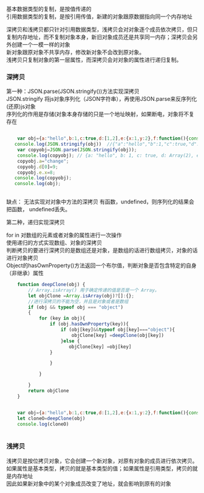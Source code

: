 基本数据类型的复制，是按值传递的  <br>
引用数据类型的复制，是按引用传值，新建的对象跟原数据指向同一个内存地址  <br>

深拷贝和浅拷贝都只针对引用数据类型，浅拷贝会对对象逐个成员依次拷贝，但只复制内存地址，而不复制对象本身，新旧对象成员还是共享同一内存；深拷贝会另外创建一个一模一样的对象  <br>
新对象跟原对象不共享内存，修改新对象不会改到原对象。  <br>
浅拷贝只复制对象的第一层属性，而深拷贝会对对象的属性进行递归复制。  <br>

### 深拷贝

 第一种：JSON.parse(JSON.stringify())方法实现深拷贝     <br>
 JSON.stringify 将js对象序列化（JSON字符串），再使用JSON.parse来反序列化(还原)js对象   <br>
 序列化的作用是存储(对象本身存储的只是一个地址映射，如果断电，对象将不复存在    <br>
```js

    var obj={a:"hello",b:1,c:true,d:[1,2],e:{x:1,y:2},f:function(){console.log("copytest");},g:null,h:undefined};
   console.log(JSON.stringify(obj))  //{"a":"hello","b":1,"c":true,"d":[1,2],"e":{"x":1,"y":2},"g":null}
    var copyobj=JSON.parse(JSON.stringify(obj));
    console.log(copyobj); // {a: "hello", b: 1, c: true, d: Array(2), e: {…}, …}
    copyobj.a="change";
    copyobj.d[0]=9;
    copyobj.e.x=8;
   console.log(copyobj);
   console.log(obj);
    
```
缺点：
   无法实现对对象中方法的深拷贝  有函数，undefined，则序列化的结果会把函数， undefined丢失。
   
 第二种，递归实现深拷贝
 
  for in 对数组的元素或者对象的属性进行一次操作   <br>
  使用递归的方式实现数组、对象的深拷贝   <br>
  判断拷贝的要进行深拷贝的是数组还是对象，是数组的话进行数组拷贝，对象的话进行对象拷贝   <br>
  Object的hasOwnProperty()方法返回一个布尔值，判断对象是否包含特定的自身（非继承）属性   <br>
    
```js
    function deepClone(obj) {
        // Array.isArray() 用于确定传递的值是否是一个 Array。
        let objClone =Array.isArray(obj)?[]:{};
        //进行深拷贝的不能为空，并且是对象或者是数组
        if (obj && typeof obj === "object")
        {
            for (key in obj){
                if (obj.hasOwnProperty(key)){
                    if (obj[key]&&typeof obj[key]==="object"){
                        objClone[key] =deepClone(obj[key])
                    }else {
                       objClone[key] =obj[key]
                }

                }

            }

        }
        return objClone
    }


    var obj={a:"hello",b:1,c:true,d:[1,2],e:{x:1,y:2},f:function(){console.log("copytest");},g:null,h:undefined};
    let cloneO=deepClone(obj)
    console.log(cloneO)
    
 ```
 
 ### 浅拷贝
 
浅拷贝是按位拷贝对象，它会创建一个新对象，对原有对象的成员进行依次拷贝。如果属性是基本类型，拷贝的就是基本类型的值；如果属性是引用类型，拷贝的就是内存地址   <br>
因此如果新对象中的某个对象成员改变了地址，就会影响到原有的对象   <br>
